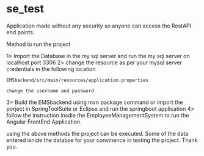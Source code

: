 # se_test

Application made without any security so anyone can access the RestAPI end points.

Method to run the project

1> Import the Database in the my sql server and run the my sql server on localhost port 3306
2> change the resource as per your mysql server credentials in the following location

    EMSbackend/src/main/resources/application.properties
    
    change the username and password
    
3> Build the EMSbackend using mvn package command or import the porject in SpringToolSuite or Eclipse and run the springboot application
4> follow the instruction insdie the EmployeeManagementSystem to run the Angular FrontEnd Application.

using the above methods the project can be executed.
Some of the data entered isnide the databse for your convinence in testing the project.
Thank you.
